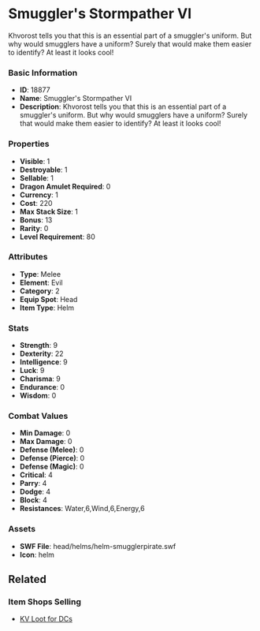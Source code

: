 # Smuggler's Stormpather VI

Khvorost tells you that this is an essential part of a smuggler's uniform. But why would smugglers have a uniform? Surely that would make them easier to identify? At least it looks cool!

### Basic Information

- **ID**: 18877
- **Name**: Smuggler&#039;s Stormpather VI
- **Description**: Khvorost tells you that this is an essential part of a smuggler&#039;s uniform. But why would smugglers have a uniform? Surely that would make them easier to identify? At least it looks cool!

### Properties

- **Visible**: 1
- **Destroyable**: 1
- **Sellable**: 1
- **Dragon Amulet Required**: 0
- **Currency**: 1
- **Cost**: 220
- **Max Stack Size**: 1
- **Bonus**: 13
- **Rarity**: 0
- **Level Requirement**: 80

### Attributes

- **Type**: Melee
- **Element**: Evil
- **Category**: 2
- **Equip Spot**: Head
- **Item Type**: Helm

### Stats

- **Strength**: 9
- **Dexterity**: 22
- **Intelligence**: 9
- **Luck**: 9
- **Charisma**: 9
- **Endurance**: 0
- **Wisdom**: 0

### Combat Values

- **Min Damage**: 0
- **Max Damage**: 0
- **Defense (Melee)**: 0
- **Defense (Pierce)**: 0
- **Defense (Magic)**: 0
- **Critical**: 4
- **Parry**: 4
- **Dodge**: 4
- **Block**: 4
- **Resistances**: Water,6,Wind,6,Energy,6

### Assets

- **SWF File**: head/helms/helm-smugglerpirate.swf
- **Icon**: helm

## Related

### Item Shops Selling

- [KV Loot for DCs](../item-shops/629-kv-loot-for-dcs.md)

